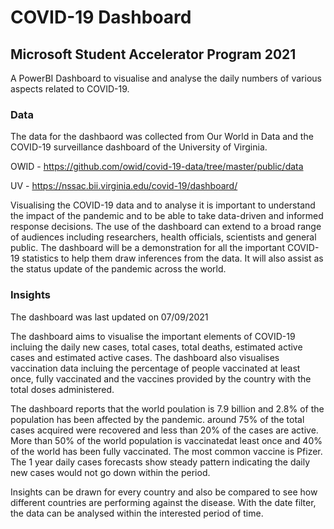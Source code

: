 # COVID-19 Dashboard

## Microsoft Student Accelerator Program 2021

A PowerBI Dashboard to visualise and analyse the daily numbers of various aspects related to COVID-19.

### Data

The data for the dashbaord was collected from Our World in Data and the COVID-19 surveillance dashboard of the University of Virginia. 

OWID - https://github.com/owid/covid-19-data/tree/master/public/data

UV - https://nssac.bii.virginia.edu/covid-19/dashboard/

Visualising the COVID-19 data and to analyse it is important to understand the impact of the pandemic and to be able to take data-driven and informed response decisions. The use of the dashboard can extend to a broad range of audiences including researchers, health officials, scientists and general public. The dashboard will be a demonstration for all the important COVID-19 statistics to help them draw inferences from the data. It will also assist as the status update of the pandemic across the world. 


### Insights

The dashboard was last updated on 07/09/2021

The dashboard aims to visualise the important elements of COVID-19 incluing the daily new cases, total cases, total deaths, estimated active cases and estimated active cases. The dashboard also visualises vaccination data incluing the percentage of people vaccinated at least once, fully vaccinated and the vaccines provided by the country with the total doses administered. 

The dashboard reports that the world poulation is 7.9 billion and 2.8% of the population has been affected by the pandemic. around 75% of the total cases acquired were recovered and less than 20% of the cases are active. More than 50% of the world population is vaccinatedat least once and 40% of the world has been fully vaccinated. The most common vaccine is Pfizer. The 1 year daily cases forecasts show steady pattern indicating the daily new cases would not go down within the period. 

Insights can be drawn for every country and also be compared to see how different countries are performing against the disease. With the date filter, the data can be analysed within the interested period of time. 

